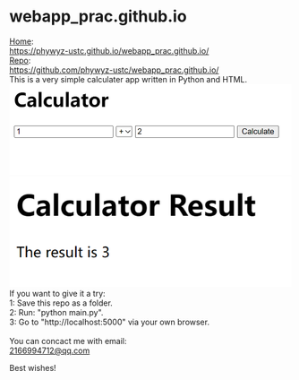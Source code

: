 # webapp_prac.github.io
[Home](https://phywyz-ustc.github.io/webapp.prac.github.io/):\
https://phywyz-ustc.github.io/webapp_prac.github.io/
\
[Repo](https://github.com/phywyz-ustc/webapp.prac.github.io/):\
https://github.com/phywyz-ustc/webapp_prac.github.io/
\
This is a very simple calculater app written in Python and HTML.\
![avatar1](https://github.com/phywyz-ustc/webapp_prac.github.io/blob/main/images/ind.bmp)
\
![avatar2](https://github.com/phywyz-ustc/webapp_prac.github.io/blob/main/images/res.bmp)
\
If you want to give it a try:\
1: Save this repo as a folder.\
2: Run: "python main.py".\
3: Go to "http://localhost:5000" via your own browser.\
\
You can concact me with email:\
2166994712@qq.com

Best wishes!
